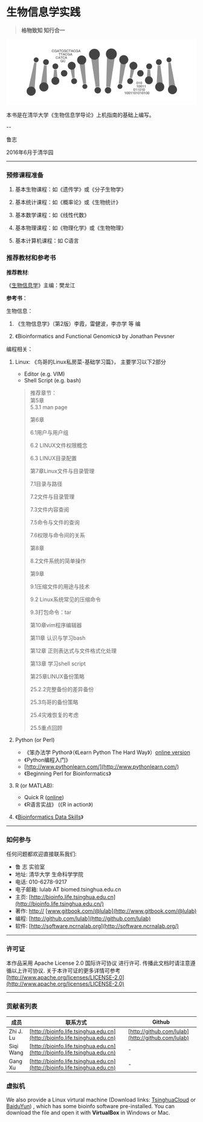# 生物信息学实践

> **格物致知  知行合一**

![](img/intro.png)

本书是在清华大学《生物信息学导论》上机指南的基础上编写。

--

鲁志

2016年6月于清华园

---

### 预修课程准备

1. 基本生物课程：如《遗传学》或《分子生物学》

2. 基本统计课程：如《概率论》或《生物统计》

3. 基本数学课程：如《线性代数》

4. 基本物理课程：如《物理化学》或《生物物理》

5. 基本计算机课程：如 C语言

### 推荐教材和参考书

**推荐教材**:

《[生物信息学](http://ibi.zju.edu.cn/bioinplant/courses/jianyaomulu.htm)》主编：樊龙江

**参考书**：

生物信息：

1. 《生物信息学》（第2版）李霞，雷健波，李亦学 等 编

2. 《Bioinformatics and Functional Genomics》 by Jonathan Pevsner

编程相关：

1. Linux: 《鸟哥的Linux私房菜-基础学习篇》， 主要学习以下2部分

   * Editor \(e.g. VIM\)  
   * Shell Script \(e.g. bash\)

   > 推荐章节：  
   > 第5章  
   > 5.3.1 man page
   >
   > 第6章
   >
   > 6.1用户与用户组
   >
   > 6.2  LINUX文件权限概念
   >
   > 6.3  LINUX目录配置
   >
   > 第7章Linux文件与目录管理
   >
   > 7.1目录与路径
   >
   > 7.2文件与目录管理
   >
   > 7.3文件内容查阅
   >
   > 7.5命令与文件的查询
   >
   > 7.6权限与命令间的关系
   >
   > 第8章
   >
   > 8.2文件系统的简单操作
   >
   > 第9章
   >
   > 9.1压缩文件的用途与技术
   >
   > 9.2 Linux系统常见的压缩命令
   >
   > 9.3打包命令：tar
   >
   > 第10章vim程序编辑器
   >
   > 第11章 认识与学习bash
   >
   > 第12章 正则表达式与文件格式化处理
   >
   > 第13章 学习shell script
   >
   > 第25章LINUX备份策略
   >
   > 25.2.2完整备份的差异备份
   >
   > 25.3鸟哥的备份策略
   >
   > 25.4灾难恢复的考虑
   >
   > 25.5重点回顾

2. Python \(or Perl\)

   * 《笨办法学 Python》（《Learn Python The Hard Way》）[online version](https://learnpythonthehardway.org/book/) 
   * 《Python编程入门》  
   * [http://www.pythonlearn.com/](http://www.pythonlearn.com/)
   * 《Beginning Perl for Bioinformatics》

3. R \(or MATLAB\):

   * Quick R \([online](http://www.statmethods.net/)\)
   * 《R语言实战》 \(《R in action》\)

4. 《[Bioinformatics Data Skills](http://a.co/1wYbUB5)》

---

### 如何参与

任何问题都欢迎直接联系我们:

* 鲁 志  实验室
* 地址: 清华大学 生命科学学院
* 电话: 010-6278-9217
* 电子邮箱: lulab AT biomed.tsinghua.edu.cn
* 主页: [http://bioinfo.life.tsinghua.edu.cn](http://bioinfo.life.tsinghua.edu.cn/)
* 著作: [http://](http://www.gitbook.com/@lulab)  [www.gitbook.com/@lulab](http://www.gitbook.com/@lulab)
* 编程: [http://github.com/lulab](http://github.com/lulab)
* 软件: [http://software.ncrnalab.org](http://software.ncrnalab.org/)

---

### 许可证

本作品采用 Apache License 2.0 国际许可协议 进行许可. 传播此文档时请注意遵循以上许可协议. 关于本许可证的更多详情可参考 [http://www.apache.org/licenses/LICENSE-2.0](http://www.apache.org/licenses/LICENSE-2.0)

---

### 贡献者列表

| 成员 | 联系方式 | Github |
| --- | --- | --- |
| Zhi J. Lu | [http://bioinfo.life.tsinghua.edu.cn](http://bioinfo.life.tsinghua.edu.cn) | [http://github.com/lulab](http://github.com/lulab) |
| Siqi Wang | [http://bioinfo.life.tsinghua.edu.cn](http://bioinfo.life.tsinghua.edu.cn) | - |
| Gang Xu | [http://bioinfo.life.tsinghua.edu.cn](http://bioinfo.life.tsinghua.edu.cn) | - |

### 虚拟机

We also provide a Linux virtural machine \(Download links: [TsinghuaCloud](https://cloud.tsinghua.edu.cn/d/08cb34ba57cf44b8aea9/) or [BaiduYun](https://pan.baidu.com/s/1ETkey)\) , which has some bioinfo software pre-installed. You can download the file and open it with **VirtualBox** in Windows or Mac.

### 



